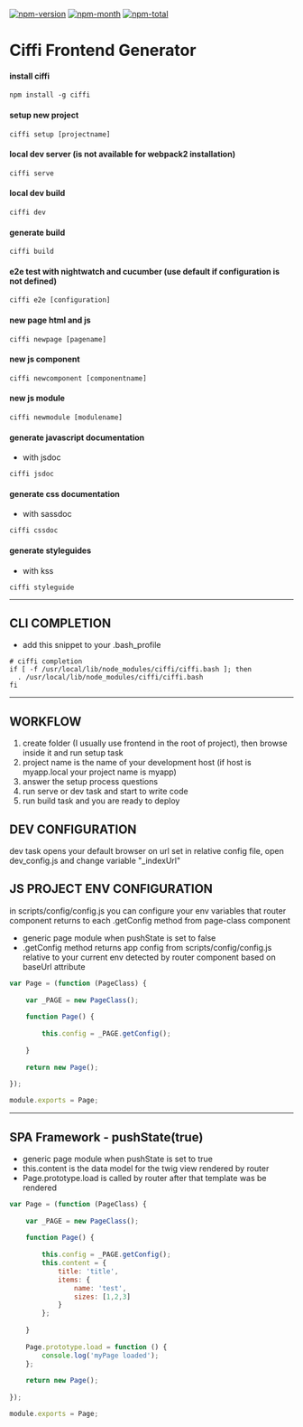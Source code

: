 [npm-month]: https://img.shields.io/npm/dm/ciffi.svg
[npm-total]: https://img.shields.io/npm/dt/ciffi.svg
[npm-version]: https://img.shields.io/npm/v/ciffi.svg
[npm-url]: https://www.npmjs.com/package/ciffi

[![npm-version][npm-version]][npm-url]
[![npm-month][npm-month]][npm-url]
[![npm-total][npm-total]][npm-url]

# Ciffi Frontend Generator #

#### install ciffi
```
npm install -g ciffi
```
#### setup new project
```
ciffi setup [projectname]
```
#### local dev server (is not available for webpack2 installation)
```
ciffi serve
```
#### local dev build
```
ciffi dev
```
#### generate build
```
ciffi build
```
#### e2e test with nightwatch and cucumber (use default if configuration is not defined)
```
ciffi e2e [configuration]
```
#### new page html and js
```
ciffi newpage [pagename]
```
#### new js component
```
ciffi newcomponent [componentname]
```
#### new js module
```
ciffi newmodule [modulename]
```
#### generate javascript documentation
- with jsdoc
```
ciffi jsdoc
```
#### generate css documentation
- with sassdoc
```
ciffi cssdoc
```
#### generate styleguides
- with kss
```
ciffi styleguide
```
- - -

## CLI COMPLETION

- add this snippet to your .bash_profile
 
```
# ciffi completion
if [ -f /usr/local/lib/node_modules/ciffi/ciffi.bash ]; then
  . /usr/local/lib/node_modules/ciffi/ciffi.bash
fi
```
- - -

## WORKFLOW

1. create folder (I usually use frontend in the root of project), then browse inside it and run setup task
2. project name is the name of your development host (if host is myapp.local your project name is myapp)
3. answer the setup process questions 
4. run serve or dev task and start to write code
5. run build task and you are ready to deploy

## DEV CONFIGURATION

dev task opens your default browser on url set in relative config file, open dev_config.js and change variable "_indexUrl"

## JS PROJECT ENV CONFIGURATION

in scripts/config/config.js you can configure your env variables that router component returns to each .getConfig method from page-class component

* generic page module when pushState is set to false
* .getConfig method returns app config from scripts/config/config.js relative to your current env detected by router component based on baseUrl attribute
```javascript
var Page = (function (PageClass) {
	
	var _PAGE = new PageClass();
	
	function Page() {
		
		this.config = _PAGE.getConfig();
		
	}
	
	return new Page();
	
});

module.exports = Page;
```

- - -

## SPA Framework - pushState(true)

* generic page module when pushState is set to true
* this.content is the data model for the twig view rendered by router 
* Page.prototype.load is called by router after that template was be rendered
```javascript
var Page = (function (PageClass) {
	
	var _PAGE = new PageClass();
	
	function Page() {
		
		this.config = _PAGE.getConfig();
		this.content = {
			title: 'title',
			items: {
				name: 'test',
				sizes: [1,2,3]
			}
		};
		
	}
	
	Page.prototype.load = function () {
		console.log('myPage loaded');
	};
	
	return new Page();
	
});

module.exports = Page;
```